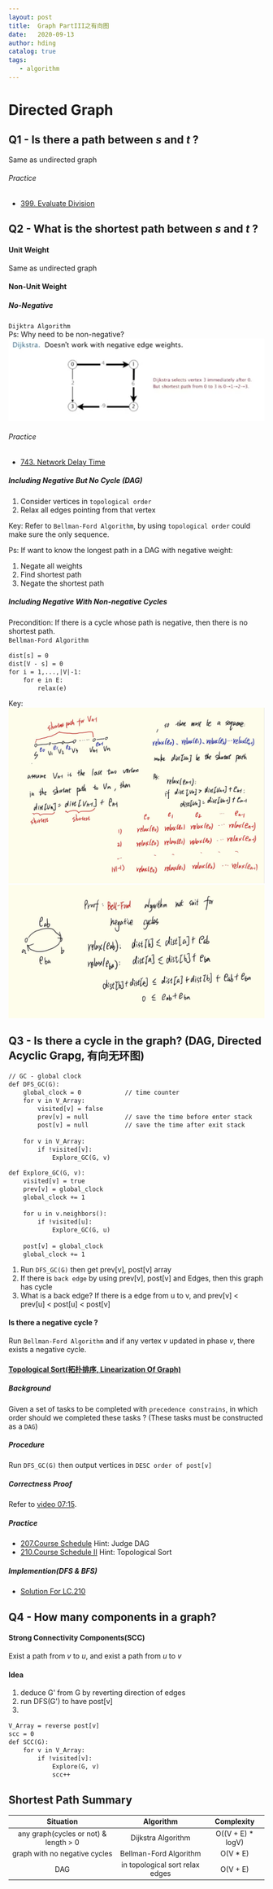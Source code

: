 ```yaml
---
layout: post
title:  Graph PartIII之有向图
date:   2020-09-13
author: hding
catalog: true
tags:
   - algorithm
---
```

# Directed Graph

## Q1 - Is there a path between *s* and *t* ?
Same as undirected graph
###### Practice
- [399. Evaluate Division](https://leetcode.com/problems/evaluate-division/)



## Q2 - What is the shortest path between *s* and *t* ?
#### Unit Weight
Same as undirected graph

#### Non-Unit Weight
##### No-Negative
`Dijktra Algorithm`  
Ps: Why need to be non-negative?
![Dijktra Algorithm Non-negative](/img/Algorithm/DijktraAlgorithmNon-negative.jpeg)

###### Practice
- [743. Network Delay Time](https://leetcode.com/problems/network-delay-time/)

##### Including Negative But No Cycle (DAG)
1. Consider vertices in `topological order`  
2. Relax all edges pointing from that vertex  

Key: Refer to `Bellman-Ford Algorithm`, by using `topological order` could make sure the only sequence.

Ps: If want to know the longest path in a DAG with negative weight:
1. Negate all weights  
2. Find shortest path
3. Negate the shortest path

##### Including Negative With Non-negative Cycles
Precondition: If there is a cycle whose path is negative, then there is no shortest path.  
`Bellman-Ford Algorithm`
```
dist[s] = 0
dist[V - s] = 0
for i = 1,...,|V|-1:
	for e in E:
		relax(e)
```
Key:
![Bellman-Ford Algorithm](/img/Algorithm/Bellman-Ford.jpg)
![Bellman-Ford Proof](/img/Algorithm/Bellman-FordProof.jpg)

## Q3 - Is there a cycle in the graph? (DAG, Directed Acyclic Grapg, 有向无环图)
```
// GC - global clock
def DFS_GC(G):
	global_clock = 0			// time counter
	for v in V_Array:
		visited[v] = false
		prev[v] = null			// save the time before enter stack
		post[v] = null			// save the time after exit stack

	for v in V_Array:
		if !visited[v]:
			Explore_GC(G, v)
```
```
def Explore_GC(G, v):
	visited[v] = true
	prev[v] = global_clock
	global_clock += 1

	for u in v.neighbors():
		if !visited[u]:
			Explore_GC(G, u)

	post[v] = global_clock
	global_clock += 1
```
1. Run `DFS_GC(G)` then get prev[v], post[v] array
2. If there is `back edge` by using prev[v], post[v] and Edges, then this graph has cycle
3. What is a back edge? If there is a edge from u to v, and prev[v] < prev[u] < post[u] < post[v]

#### Is there a negative cycle ?
Run `Bellman-Ford Algorithm` and if any vertex *v* updated in phase *v*, there exists a negative cycle.



#### [Topological Sort(拓扑排序, Linearization Of Graph)](https://www.bilibili.com/video/BV1rx411W7gV?p=11) 
##### Background
Given a set of tasks to be completed with `precedence constrains`, in which order should we completed these tasks ? (These tasks must be constructed as a `DAG`)

##### Procedure
Run `DFS_GC(G)` then output vertices in `DESC order of post[v]`

##### Correctness Proof
Refer to [video 07:15](https://www.bilibili.com/video/BV1rx411W7gV?p=11).

##### Practice
- [207.Course Schedule](https://leetcode.com/problems/course-schedule/)
	Hint: Judge DAG
- [210.Course Schedule II](https://leetcode.com/problems/course-schedule-ii/)
	Hint: Topological Sort

##### Implemention(DFS & BFS)
- [Solution For LC.210](https://leetcode.com/submissions/detail/467222778/)



## Q4 - How many components in a graph?
#### Strong Connectivity Components(SCC)
Exist a path from *v* to *u*, and exist a path from *u* to *v*
#### Idea
1. deduce G' from G by reverting direction of edges
2. run DFS(G') to have post[v]
3. 
```
V_Array = reverse post[v]
scc = 0
def SCC(G):
	for v in V_Array:
		if !visited[v]:
			Explore(G, v)
			scc++
```



## Shortest Path Summary
| Situation | Algorithm | Complexity |
| :---: | :---: | :---: |
| any graph(cycles or not) & length > 0 | Dijkstra Algorithm | O((V + E) * logV) |
| graph with no negative cycles | Bellman-Ford Algorithm | O(V * E) |
| DAG | in topological sort relax edges | O(V + E) |